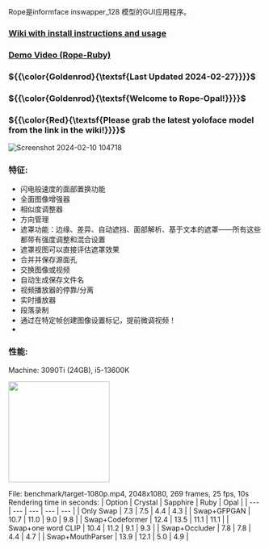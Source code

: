 
Rope是informface inswapper_128 模型的GUI应用程序。

### [Wiki with install instructions and usage](https://github.com/Hillobar/Rope/wiki)
### [Demo Video (Rope-Ruby)](https://www.youtube.com/watch?v=4Y4U0TZ8cWY)

### ${{\color{Goldenrod}{\textsf{Last Updated 2024-02-27}}}}$ ###
### ${{\color{Goldenrod}{\textsf{Welcome to Rope-Opal!}}}}$ ###
### ${{\color{Red}{\textsf{Please grab the latest yoloface model from the link in the wiki!}}}}$ ###

![Screenshot 2024-02-10 104718](https://github.com/Hillobar/Rope/assets/63615199/4b2ee574-c91e-4db2-ad66-5b775a049a6b)

### 特征: ###
* 闪电般速度的面部置换功能
* 全面图像增强器
* 相似度调整器
* 方向管理
* 遮罩功能：边缘、差异、自动遮挡、面部解析、基于文本的遮罩——所有这些都带有强度调整和混合设置
* 遮罩视图可以直接评估遮罩效果
* 合并并保存源面孔
* 交换图像或视频
* 自动生成保存文件名
* 视频播放器的停靠/分离
* 实时播放器
* 段落录制
* 通过在特定帧创建图像设置标记，提前微调视频！
* 
### 性能:  ###
Machine: 3090Ti (24GB), i5-13600K

<img src="https://github.com/Hillobar/Rope/assets/63615199/3e3505db-bc76-48df-b8ac-1e7e86c8d751" width="200">

File: benchmark/target-1080p.mp4, 2048x1080, 269 frames, 25 fps, 10s
Rendering time in seconds:
| Option | Crystal | Sapphire | Ruby | Opal |
| --- | --- | --- | --- | --- |
| Only Swap | 7.3 | 7.5 | 4.4 | 4.3 |
| Swap+GFPGAN | 10.7 | 11.0 | 9.0 | 9.8 |
| Swap+Codeformer | 12.4 | 13.5 | 11.1 | 11.1 |
| Swap+one word CLIP | 10.4 | 11.2 | 9.1 | 9.3 |
| Swap+Occluder | 7.8 | 7.8 | 4.4 | 4.7 |
| Swap+MouthParser | 13.9 | 12.1 | 5.0 | 4.9 |



  
